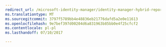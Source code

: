 ```yaml
---
redirect_url: /microsoft-identity-manager/identity-manager-hybrid-reporting-azure
ms.translationtype: MT
ms.sourcegitcommit: 3797f5789bb4e48836eb21776dafd5a2e0e11613
ms.openlocfilehash: 9e7bef397d00204d6a831963b85bb0e4f25cfcf2
ms.contentlocale: pl-pl
ms.lasthandoff: 07/10/2017

---
```


